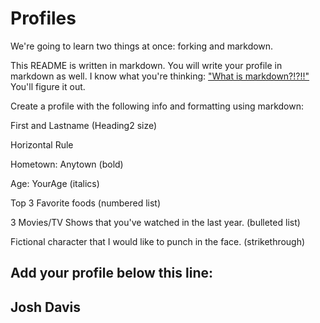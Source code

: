 # Profiles
We're going to learn two things at once: forking and markdown.

This README is written in markdown. You will write your profile in markdown as well. I know what you're thinking: ["What is markdown?!?!!"](http://lmgtfy.com/?q=What+is+markdown%3F) You'll figure it out.

Create a profile with the following info and formatting using markdown:

First and Lastname (Heading2 size)

Horizontal Rule

Hometown: Anytown (bold)

Age: YourAge (italics)

Top 3 Favorite foods (numbered list)

3 Movies/TV Shows that you've watched in the last year. (bulleted list)

Fictional character that I would like to punch in the face. (strikethrough)

Add your profile below this line:
---
## Josh Davis

